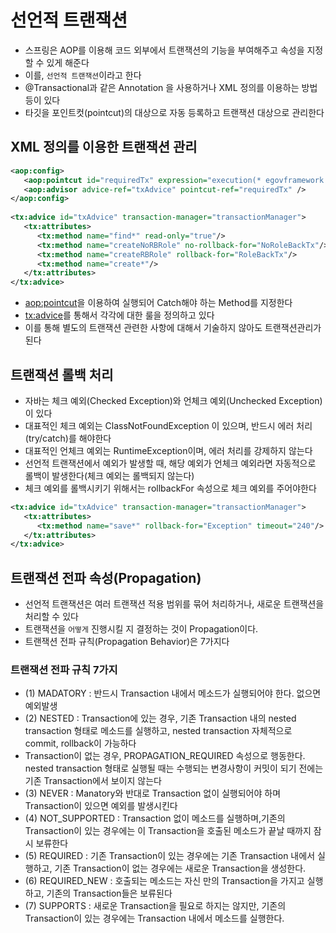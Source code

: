 # 선언적 트랜잭션

- 스프링은 AOP를 이용해 코드 외부에서 트랜잭션의 기능을 부여해주고 속성을 지정할 수 있게 해준다
- 이를, `선언적 트랜잭션`이라고 한다
- @Transactional과 같은 Annotation 을 사용하거나 XML 정의를 이용하는 방법 등이 있다
- 타깃을 포인트컷(pointcut)의 대상으로 자동 등록하고 트랜잭션 대상으로 관리한다


## XML 정의를 이용한 트랜잭션 관리
```xml
<aop:config>
   <aop:pointcut id="requiredTx" expression="execution(* egovframework.sample..impl.*Impl.*(..))"/>
   <aop:advisor advice-ref="txAdvice" pointcut-ref="requiredTx" />
</aop:config>
 
<tx:advice id="txAdvice" transaction-manager="transactionManager"> 
   <tx:attributes>
      <tx:method name="find*" read-only="true"/>
      <tx:method name="createNoRBRole" no-rollback-for="NoRoleBackTx"/>
      <tx:method name="createRBRole" rollback-for="RoleBackTx"/>
      <tx:method name="create*"/>
   </tx:attributes>
</tx:advice>
```
- <aop:pointcut>을 이용하여 실행되어 Catch해야 하는 Method를 지정한다
- <tx:advice>를 통해서 각각에 대한 룰을 정의하고 있다
- 이를 통해 별도의 트랜잭션 관련한 사항에 대해서 기술하지 않아도 트랜잭션관리가 된다


## 트랜잭션 롤백 처리
- 자바는 체크 예외(Checked Exception)와 언체크 예외(Unchecked Exception)이 있다
- 대표적인 체크 예외는 ClassNotFoundException 이 있으며, 반드시 에러 처리(try/catch)를 해야한다
- 대표적인 언체크 예외는 RuntimeException이며, 에러 처리를 강제하지 않는다
- 선언적 트랜잭션에서 예외가 발생할 때, 해당 예외가 언체크 예외라면 자동적으로 롤백이 발생한다(체크 예외는 롤백되지 않는다)
- 체크 예외를 롤백시키기 위해서는 rollbackFor 속성으로 체크 예외를 주어야한다
```xml
<tx:advice id="txAdvice" transaction-manager="transactionManager"> 
   <tx:attributes>
      <tx:method name="save*" rollback-for="Exception" timeout="240"/>
   </tx:attributes>
</tx:advice>
```

## 트랜잭션 전파 속성(Propagation)
- 선언적 트랜잭션은 여러 트랜잭션 적용 범위를 묶어 처리하거나, 새로운 트랜잭션을 처리할 수 있다
- 트랜잭션을 `어떻게` 진행시킬 지 결정하는 것이 Propagation이다.
- 트랜잭션 전파 규칙(Propagation Behavior)은 7가지다

### 트랜잭션 전파 규칙 7가지
- (1) MADATORY : 반드시 Transaction 내에서 메소드가 실행되어야 한다. 없으면 예외발생
- (2) NESTED : Transaction에 있는 경우, 기존 Transaction 내의 nested transaction 형태로 메소드를 실행하고, nested transaction 자체적으로 commit, rollback이 가능하다
- Transaction이 없는 경우, PROPAGATION_REQUIRED 속성으로 행동한다. nested transaction 형태로 실행될 때는 수행되는 변경사항이 커밋이 되기 전에는 기존 Transaction에서 보이지 않는다
- (3) NEVER : Manatory와 반대로 Transaction 없이 실행되어야 하며 Transaction이 있으면 예외를 발생시킨다
- (4) NOT_SUPPORTED : Transaction 없이 메소드를 실행하며,기존의 Transaction이 있는 경우에는 이 Transaction을 호출된 메소드가 끝날 때까지 잠시 보류한다
- (5) REQUIRED : 기존 Transaction이 있는 경우에는 기존 Transaction 내에서 실행하고, 기존 Transaction이 없는 경우에는 새로운 Transaction을 생성한다.
- (6) REQUIRED_NEW : 호출되는 메소드는 자신 만의 Transaction을 가지고 실행하고, 기존의 Transaction들은 보류된다
- (7) SUPPORTS : 새로운 Transaction을 필요로 하지는 않지만, 기존의 Transaction이 있는 경우에는 Transaction 내에서 메소드를 실행한다.
